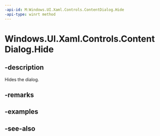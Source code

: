 ```yaml
---
-api-id: M:Windows.UI.Xaml.Controls.ContentDialog.Hide
-api-type: winrt method
---
```


<!-- Method syntax
public void Hide()
-->

# Windows.UI.Xaml.Controls.ContentDialog.Hide

## -description
Hides the dialog.



## -remarks

## -examples

## -see-also
